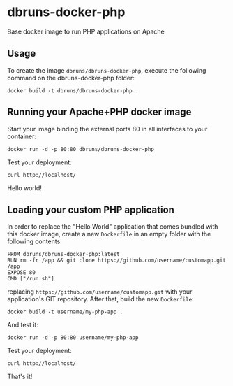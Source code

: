dbruns-docker-php
================

Base docker image to run PHP applications on Apache


Usage
-----

To create the image `dbruns/dbruns-docker-php`, execute the following command on the dbruns-docker-php folder:

	docker build -t dbruns/dbruns-docker-php .


Running your Apache+PHP docker image
------------------------------------

Start your image binding the external ports 80 in all interfaces to your container:

	docker run -d -p 80:80 dbruns/dbruns-docker-php

Test your deployment:

	curl http://localhost/

Hello world!


Loading your custom PHP application
-----------------------------------

In order to replace the "Hello World" application that comes bundled with this docker image,
create a new `Dockerfile` in an empty folder with the following contents:

	FROM dbruns/dbruns-docker-php:latest
	RUN rm -fr /app && git clone https://github.com/username/customapp.git /app
	EXPOSE 80
	CMD ["/run.sh"]

replacing `https://github.com/username/customapp.git` with your application's GIT repository.
After that, build the new `Dockerfile`:

	docker build -t username/my-php-app .

And test it:

	docker run -d -p 80:80 username/my-php-app

Test your deployment:

	curl http://localhost/

That's it!
